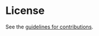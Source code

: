 # License

See the
[guidelines for contributions](https://github.com/CBonnell/draft-housley-asn1-layman-guide/blob/main/CONTRIBUTING.md).
